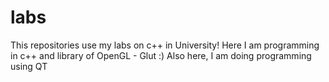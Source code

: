 # labs
This repositories use my labs on c++ in University!
Here I am programming in c++ and library of OpenGL - Glut :)
Also here, I am doing programming using QT
